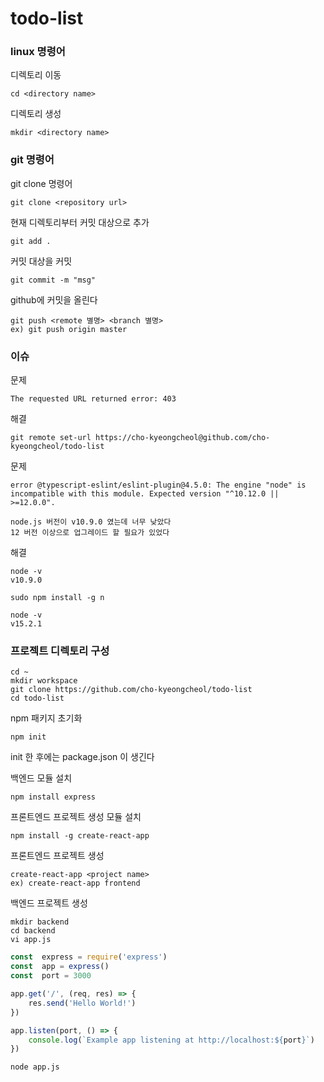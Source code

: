 # todo-list

### linux 명령어

디렉토리 이동
```
cd <directory name>
```

디렉토리 생성
```
mkdir <directory name>
```

### git 명령어

git clone 명령어
```
git clone <repository url>
```

현재 디렉토리부터 커밋 대상으로 추가
```
git add .
```
커밋 대상을 커밋
```
git commit -m "msg"
```
github에 커밋을 올린다
```
git push <remote 별명> <branch 별명>
ex) git push origin master
```

### 이슈
문제
```
The requested URL returned error: 403
```
해결
```
git remote set-url https://cho-kyeongcheol@github.com/cho-kyeongcheol/todo-list
```

문제
```
error @typescript-eslint/eslint-plugin@4.5.0: The engine "node" is incompatible with this module. Expected version "^10.12.0 || >=12.0.0".

node.js 버전이 v10.9.0 였는데 너무 낮았다
12 버전 이상으로 업그레이드 할 필요가 있었다
```
해결
```
node -v
v10.9.0

sudo npm install -g n

node -v
v15.2.1
```


### 프로젝트 디렉토리 구성
```
cd ~
mkdir workspace
git clone https://github.com/cho-kyeongcheol/todo-list
cd todo-list
```
npm 패키지 초기화
```
npm init
```
init 한 후에는 package.json 이 생긴다

백엔드 모듈 설치
```
npm install express
```
프론트엔드 프로젝트 생성 모듈 설치
```
npm install -g create-react-app
```
프론트엔드 프로젝트 생성
```
create-react-app <project name>
ex) create-react-app frontend
```
백엔드 프로젝트 생성
```
mkdir backend
cd backend
vi app.js
```
```javascript
const  express = require('express')
const  app = express()
const  port = 3000

app.get('/', (req, res) => {
	res.send('Hello World!')
})

app.listen(port, () => {
	console.log(`Example app listening at http://localhost:${port}`)
})
```
```
node app.js
```

